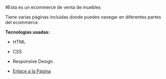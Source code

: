#Esta es un ecommerce de venta de muebles 

Tiene varias páginas incluidas donde puedes navegar 
en diferentes partes del ecommerce.

**Tecnologías usadas:**

* HTML
* CSS
* Responsive Design.

* [Enlace a la Página](https://steven-villalba.github.io/ecommerce-mueble/)
